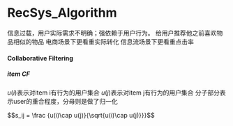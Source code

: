 # RecSys_Algorithm

信息过载，用户实际需求不明确；强依赖于用户行为。
给用户推荐他之前喜欢物品相似的物品
电商场景下更看重实际转化
信息流场景下更看重点击率

#### Collaborative Filtering
##### item CF

$u(i)$表示对item i有行为的用户集合
$u(j)$表示对item j有行为的用户集合
分子部分表示user的重合程度，分母则是做了归一化

$$s_ij = \frac {u(i)\cap u(j)}{\sqrt{u(i)\cap u(j)}}}$$
